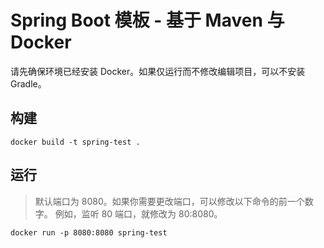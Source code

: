 # Spring Boot 模板 - 基于 Maven 与 Docker

请先确保环境已经安装 Docker。如果仅运行而不修改编辑项目，可以不安装 Gradle。

## 构建

```shell
docker build -t spring-test .
```

## 运行

> 默认端口为 8080。如果你需要更改端口，可以修改以下命令的前一个数字。
> 例如，监听 80 端口，就修改为 80:8080。

```shell
docker run -p 8080:8080 spring-test
```
